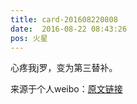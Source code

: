 ```yaml
---
title: card-201608220808
date:  2016-08-22 08:43:26
pos: 火星
---
```

心疼我j罗，变为第三替补。 

来源于个人weibo：[原文链接](https://m.weibo.cn/status/E4HcD7Kl7?mblogid=E4HcD7Kl7)
